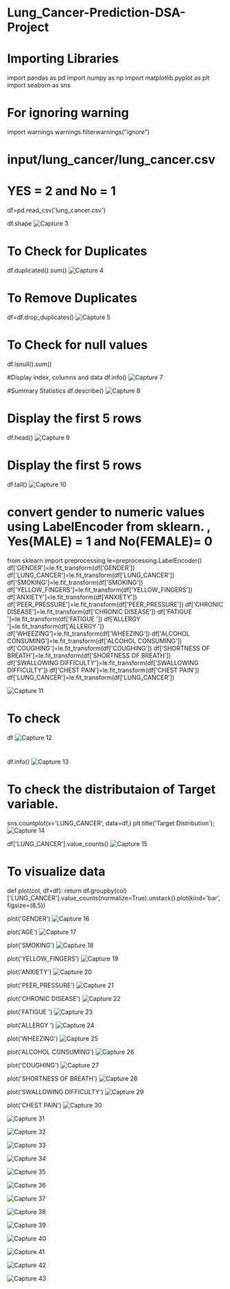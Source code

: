 # Lung_Cancer-Prediction-DSA-Project

# Importing Libraries
import pandas as pd
import numpy as np
import matplotlib.pyplot as plt
import seaborn as sns

# For ignoring warning
import warnings
warnings.filterwarnings("ignore")

# input/lung_cancer/lung_cancer.csv
# YES = 2 and No = 1
df=pd.read_csv('lung_cancer.csv')

df.shape
![Capture 3](https://github.com/user-attachments/assets/22aa17c4-885e-4076-af07-15d2b59f6b2b)


# To Check for Duplicates
df.duplicated().sum()
![Capture 4](https://github.com/user-attachments/assets/cd2ccc94-e7e6-4989-a94f-2d9eac4bfbc4)


# To Remove Duplicates
df=df.drop_duplicates()
![Capture 5](https://github.com/user-attachments/assets/09b2837b-8366-4615-9a08-b0cdddebac91)


# To Check for null values
df.isnull().sum()


#Display index, columns and data
df.info()
![Capture 7](https://github.com/user-attachments/assets/21afcc86-7bee-42c1-9114-7e27be7fd1be)

#Summary Statistics
df.describe()
![Capture 8](https://github.com/user-attachments/assets/09c933f1-1924-4def-adbe-721b9ccce0a2)

# Display the first 5 rows
df.head()
![Capture 9](https://github.com/user-attachments/assets/8b604379-c333-4a46-8b86-5475f8773c18)

# Display the first 5 rows
df.tail()
![Capture 10](https://github.com/user-attachments/assets/ba432050-7977-40e5-ba66-6ff1e4ae9527)



# convert gender to numeric values using LabelEncoder from sklearn. , Yes(MALE) = 1 and No(FEMALE)= 0
from sklearn import preprocessing
le=preprocessing.LabelEncoder()
df['GENDER']=le.fit_transform(df['GENDER'])
df['LUNG_CANCER']=le.fit_transform(df['LUNG_CANCER'])
df['SMOKING']=le.fit_transform(df['SMOKING'])
df['YELLOW_FINGERS']=le.fit_transform(df['YELLOW_FINGERS'])
df['ANXIETY']=le.fit_transform(df['ANXIETY'])
df['PEER_PRESSURE']=le.fit_transform(df['PEER_PRESSURE'])
df['CHRONIC DISEASE']=le.fit_transform(df['CHRONIC DISEASE'])
df['FATIGUE ']=le.fit_transform(df['FATIGUE '])
df['ALLERGY ']=le.fit_transform(df['ALLERGY '])
df['WHEEZING']=le.fit_transform(df['WHEEZING'])
df['ALCOHOL CONSUMING']=le.fit_transform(df['ALCOHOL CONSUMING'])
df['COUGHING']=le.fit_transform(df['COUGHING'])
df['SHORTNESS OF BREATH']=le.fit_transform(df['SHORTNESS OF BREATH'])
df['SWALLOWING DIFFICULTY']=le.fit_transform(df['SWALLOWING DIFFICULTY'])
df['CHEST PAIN']=le.fit_transform(df['CHEST PAIN'])
df['LUNG_CANCER']=le.fit_transform(df['LUNG_CANCER'])

![Capture 11](https://github.com/user-attachments/assets/95c0cb2d-795b-4712-914b-1aeaab060b35)


# To check
df
![Capture 12](https://github.com/user-attachments/assets/6431a40f-68ad-4d76-ba15-7833675d9a3a)





#
df.info()
![Capture 13](https://github.com/user-attachments/assets/cc1b9109-5660-4025-820b-b970abfc02ca)



# To check the distributaion of Target variable.
sns.countplot(x='LUNG_CANCER', data=df,)
plt.title('Target Distribution');
![Capture 14](https://github.com/user-attachments/assets/2b65b28c-ab27-4744-8682-656ff841c141)



df['LUNG_CANCER'].value_counts()
![Capture 15](https://github.com/user-attachments/assets/d5d4e07a-adbc-4207-81f3-994576f632e4)


# To visualize data
def plot(col, df=df):
    return df.groupby(col)['LUNG_CANCER'].value_counts(normalize=True).unstack().plot(kind='bar', figsize=(8,5))


plot('GENDER')
![Capture 16](https://github.com/user-attachments/assets/75cd049a-1fb6-47d4-b3b6-7f96a3aee723)

plot('AGE')
![Capture 17](https://github.com/user-attachments/assets/ca97cb3e-e5c3-4af7-90ac-8845724f44e7)

plot('SMOKING')
![Capture 18](https://github.com/user-attachments/assets/7e3f7129-318d-4d65-a71f-733fb742b800)

plot('YELLOW_FINGERS')
![Capture 19](https://github.com/user-attachments/assets/72792b52-3711-405d-bbc0-528c520b01fc)

plot('ANXIETY')
![Capture 20](https://github.com/user-attachments/assets/ce01f178-b1ea-4fcc-8b17-daac08bd6b9e)

plot('PEER_PRESSURE')
![Capture 21](https://github.com/user-attachments/assets/2c7174a1-1da6-4f75-8818-fb24b0910965)

plot('CHRONIC DISEASE')
![Capture 22](https://github.com/user-attachments/assets/b63c8654-4776-4477-8daa-b1dcd5edcb78)

plot('FATIGUE ')
![Capture 23](https://github.com/user-attachments/assets/fed0b24f-8062-467c-9017-1bb3b7ec49e7)

plot('ALLERGY ')
![Capture 24](https://github.com/user-attachments/assets/64fff87f-5aaa-40bd-81de-bd74bebcd2b3)

plot('WHEEZING')
![Capture 25](https://github.com/user-attachments/assets/eee27bfe-26df-4e68-961e-d735da5c49a6)

plot('ALCOHOL CONSUMING')
![Capture 26](https://github.com/user-attachments/assets/cf613c9a-f3be-49d9-8baa-550313d7c8f3)

plot('COUGHING')
![Capture 27](https://github.com/user-attachments/assets/a5c46b8f-a375-4be5-810f-9da918fdfbda)

plot('SHORTNESS OF BREATH')
![Capture 28](https://github.com/user-attachments/assets/3c05a3e8-2d63-43b8-bfb5-9807328f10f9)

plot('SWALLOWING DIFFICULTY')
![Capture 29](https://github.com/user-attachments/assets/a104f67d-5ebd-42da-83b1-237e0906bc92)

plot('CHEST PAIN')
![Capture 30](https://github.com/user-attachments/assets/f11e4985-5b85-4ca2-b450-0fc360a5432f)




![Capture 31](https://github.com/user-attachments/assets/53cb5ec4-99fd-4988-9e37-1c07ab9e8c93)


![Capture 32](https://github.com/user-attachments/assets/11d2986e-5b91-4b0b-ad5d-5b78c02fdff2)


![Capture 33](https://github.com/user-attachments/assets/32c62808-f3a8-40e1-94ab-d0a14f4944cb)




![Capture 34](https://github.com/user-attachments/assets/24bd5fba-086b-435d-abac-cbee908aa799)


![Capture 35](https://github.com/user-attachments/assets/80555beb-89a0-4553-8492-4ba9f4617b1b)


![Capture 36](https://github.com/user-attachments/assets/f8405dfb-c90c-43e6-bd66-0552dc7d6644)



![Capture 37](https://github.com/user-attachments/assets/3b491c03-41f6-46da-af37-fbd778408c8d)


![Capture 38](https://github.com/user-attachments/assets/a527cdf5-7965-4a26-9eda-09206176a5eb)



![Capture 39](https://github.com/user-attachments/assets/38036be8-0522-4bf8-8764-54bf642d435b)



![Capture 40](https://github.com/user-attachments/assets/a6a5b7c1-37c4-48cd-ac12-bcb972888a5a)


![Capture 41](https://github.com/user-attachments/assets/f3ff1c53-4efb-4c2a-9326-e122e38ebcb2)



![Capture 42](https://github.com/user-attachments/assets/825a7393-6a4d-45e4-ad9b-2432fa31e6ca)


![Capture 43](https://github.com/user-attachments/assets/a206b0aa-396b-4b08-9326-77e8ca4b85d3)







